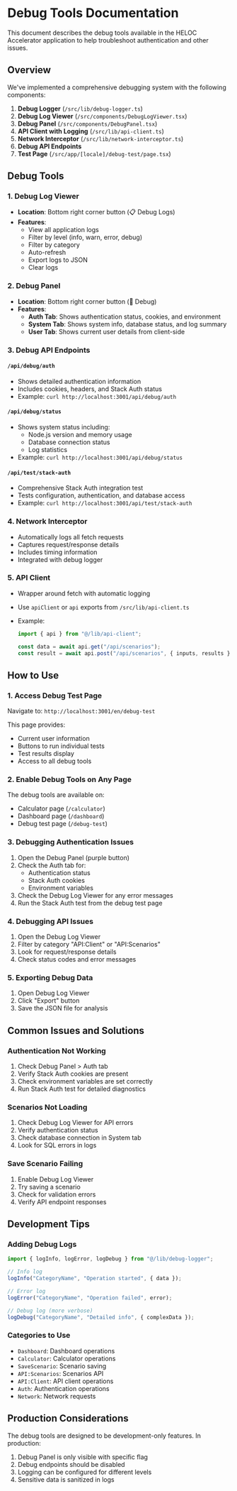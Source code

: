 # Debug Tools Documentation

This document describes the debug tools available in the HELOC Accelerator application to help troubleshoot authentication and other issues.

## Overview

We've implemented a comprehensive debugging system with the following components:

1. **Debug Logger** (`/src/lib/debug-logger.ts`)
2. **Debug Log Viewer** (`/src/components/DebugLogViewer.tsx`)
3. **Debug Panel** (`/src/components/DebugPanel.tsx`)
4. **API Client with Logging** (`/src/lib/api-client.ts`)
5. **Network Interceptor** (`/src/lib/network-interceptor.ts`)
6. **Debug API Endpoints**
7. **Test Page** (`/src/app/[locale]/debug-test/page.tsx`)

## Debug Tools

### 1. Debug Log Viewer

- **Location**: Bottom right corner button (📋 Debug Logs)
- **Features**:
  - View all application logs
  - Filter by level (info, warn, error, debug)
  - Filter by category
  - Auto-refresh
  - Export logs to JSON
  - Clear logs

### 2. Debug Panel

- **Location**: Bottom right corner button (🔧 Debug)
- **Features**:
  - **Auth Tab**: Shows authentication status, cookies, and environment
  - **System Tab**: Shows system info, database status, and log summary
  - **User Tab**: Shows current user details from client-side

### 3. Debug API Endpoints

#### `/api/debug/auth`

- Shows detailed authentication information
- Includes cookies, headers, and Stack Auth status
- Example: `curl http://localhost:3001/api/debug/auth`

#### `/api/debug/status`

- Shows system status including:
  - Node.js version and memory usage
  - Database connection status
  - Log statistics
- Example: `curl http://localhost:3001/api/debug/status`

#### `/api/test/stack-auth`

- Comprehensive Stack Auth integration test
- Tests configuration, authentication, and database access
- Example: `curl http://localhost:3001/api/test/stack-auth`

### 4. Network Interceptor

- Automatically logs all fetch requests
- Captures request/response details
- Includes timing information
- Integrated with debug logger

### 5. API Client

- Wrapper around fetch with automatic logging
- Use `apiClient` or `api` exports from `/src/lib/api-client.ts`
- Example:

  ```typescript
  import { api } from "@/lib/api-client";

  const data = await api.get("/api/scenarios");
  const result = await api.post("/api/scenarios", { inputs, results });
  ```

## How to Use

### 1. Access Debug Test Page

Navigate to: `http://localhost:3001/en/debug-test`

This page provides:

- Current user information
- Buttons to run individual tests
- Test results display
- Access to all debug tools

### 2. Enable Debug Tools on Any Page

The debug tools are available on:

- Calculator page (`/calculator`)
- Dashboard page (`/dashboard`)
- Debug test page (`/debug-test`)

### 3. Debugging Authentication Issues

1. Open the Debug Panel (purple button)
2. Check the Auth tab for:
   - Authentication status
   - Stack Auth cookies
   - Environment variables
3. Check the Debug Log Viewer for any error messages
4. Run the Stack Auth test from the debug test page

### 4. Debugging API Issues

1. Open the Debug Log Viewer
2. Filter by category "API:Client" or "API:Scenarios"
3. Look for request/response details
4. Check status codes and error messages

### 5. Exporting Debug Data

1. Open Debug Log Viewer
2. Click "Export" button
3. Save the JSON file for analysis

## Common Issues and Solutions

### Authentication Not Working

1. Check Debug Panel > Auth tab
2. Verify Stack Auth cookies are present
3. Check environment variables are set correctly
4. Run Stack Auth test for detailed diagnostics

### Scenarios Not Loading

1. Check Debug Log Viewer for API errors
2. Verify authentication status
3. Check database connection in System tab
4. Look for SQL errors in logs

### Save Scenario Failing

1. Enable Debug Log Viewer
2. Try saving a scenario
3. Check for validation errors
4. Verify API endpoint responses

## Development Tips

### Adding Debug Logs

```typescript
import { logInfo, logError, logDebug } from "@/lib/debug-logger";

// Info log
logInfo("CategoryName", "Operation started", { data });

// Error log
logError("CategoryName", "Operation failed", error);

// Debug log (more verbose)
logDebug("CategoryName", "Detailed info", { complexData });
```

### Categories to Use

- `Dashboard`: Dashboard operations
- `Calculator`: Calculator operations
- `SaveScenario`: Scenario saving
- `API:Scenarios`: Scenarios API
- `API:Client`: API client operations
- `Auth`: Authentication operations
- `Network`: Network requests

## Production Considerations

The debug tools are designed to be development-only features. In production:

1. Debug Panel is only visible with specific flag
2. Debug endpoints should be disabled
3. Logging can be configured for different levels
4. Sensitive data is sanitized in logs
